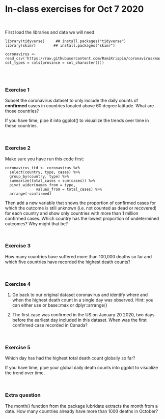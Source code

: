 # In-class exercises for Oct 7 2020

<br>

First load the libraries and data we will need
```{r, eval = TRUE, include = TRUE}
library(tidyverse)     ## install.packages("tidyverse")
library(skimr)        ## install.packages("skimr")

coronavirus <- read_csv('https://raw.githubusercontent.com/RamiKrispin/coronavirus/master/csv/coronavirus.csv', col_types = cols(province = col_character()))
```

<br>
<br>

### Exercise 1
Subset the coronavirus dataset to only include the daily counts of **confirmed** cases in countries located above 60 degree latitude. What are those countries?

If you have time, pipe it into ggplot() to visualize the trends over time in these countries.

<br>

### Exercise 2

Make sure you have run this code first:

```{r, eval=FALSE}
coronavirus_ttd <- coronavirus %>% 
  select(country, type, cases) %>%
  group_by(country, type) %>%
  summarize(total_cases = sum(cases)) %>%
  pivot_wider(names_from = type,
              values_from = total_cases) %>%
  arrange(-confirmed)
```

Then add a new variable that shows the proportion of confirmed cases for which the outcome is still unknown (i.e. not counted as dead or recovered) for each country and show only countries with more than 1 million confirmed cases. Which country has the lowest proportion of undetermined outcomes? Why might that be?

<br>

### Exercise 3

How many countries have suffered more than 100,000 deaths so far and which five countries have recorded the highest death counts?

<br>

### Exercise 4

1. Go back to our original dataset coronavirus and identify where and when the highest death count in a single day was observed. Hint: you can either use or base::max or dplyr::arrange()

1. The first case was confirmed in the US on January 20 2020, two days before the earliest day included in this dataset. When was the first confirmed case recorded in Canada?

<br>

### Exercise 5

Which day has had the highest total death count globally so far?

If you have time, pipe your global daily death counts into ggplot to visualize the trend over time.

<br>

### Extra question

The month() function from the package lubridate extracts the month from a date. How many countries already have more than 1000 deaths in October?


